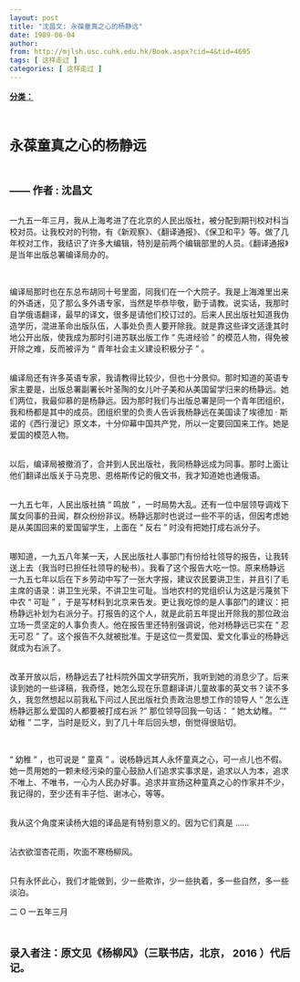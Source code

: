 ```yaml
---
layout: post
title: "沈昌文: 永葆童真之心的杨静远"
date: 1989-06-04
author: 
from: http://mjlsh.usc.cuhk.edu.hk/Book.aspx?cid=4&tid=4695
tags: [ 这样走过 ]
categories: [ 这样走过 ]
---
```


<div style="margin: 15px 10px 10px 0px;">
 <div>
  <span id="ctl00_ContentPlaceHolder1_chapter1_SubjectLabel" style="font-weight:bold;text-decoration:underline;">
   分类：
  </span>
 </div>
 <p class="p1">
  <b>
   <font size="5">
    <span class="s1">
    </span>
    <br/>
   </font>
  </b>
 </p>
 <p class="p2">
  <b>
   <span style='font-family: "PingFang SC"; -webkit-text-stroke-width: initial;'>
    <font size="5">
     永葆童真之心的杨静远
    </font>
   </span>
   <font size="4">
    <span class="s1">
    </span>
   </font>
  </b>
 </p>
 <p class="p2">
  <b>
   <font size="4">
    <span class="s1">
    </span>
    <br/>
   </font>
  </b>
 </p>
 <p class="p3">
  <b>
   <font size="4">
    <span class="s2">
     ——
    </span>
    <span class="s1">
     作者
    </span>
    <span class="s2">
     :
    </span>
    <span class="s1">
     沈昌文
    </span>
   </font>
  </b>
 </p>
 <p class="p3">
  <span class="s2">
   <font face="PingFang SC">
    <br/>
   </font>
  </span>
  <span class="s1">
   一九五一年三月，我从上海考进了在北京的人民出版社，被分配到期刊校对科当校对员。让我校对的刊物，有《新观察》、《翻译通报》、《保卫和平》等。做了几年校对工作，我结识了许多大编辑，特別是前两个编辑部里的人员。《翻译通报》是当年出版总署编译局办的。
  </span>
 </p>
 <p class="p2">
  <span class="s1">
  </span>
  <br/>
 </p>
 <p class="p3">
  <span class="s1">
   编译局那时也在东总布胡同十号里面，同我们在一个大院子。我是上海滩里出来的外语迷，见了那么多外语专家，当然是毕恭毕敬，勤于请教。说实话，我那时自学俄语翻译，最早的译文，很多是请他们校订过的。后来人民出版社知道我伪造学历，混进革命出版队伍，人事处负责人要开除我。就是靠这些译文适逢其时地公开出版，使我成为那时引进苏联出版工作
  </span>
  <span class="s2">
   “
  </span>
  <span class="s1">
   先进经验
  </span>
  <span class="s2">
   ”
  </span>
  <span class="s1">
   的模范人物，得免被开除之难，反而被评为
  </span>
  <span class="s2">
   “
  </span>
  <span class="s1">
   青年社会主义建设积极分子
  </span>
  <span class="s2">
   ”
  </span>
  <span class="s1">
   。
  </span>
 </p>
 <p class="p3">
  <span class="s2">
   <br/>
  </span>
  <span class="s1">
   编译局还有许多英语专家，我请教得比较少，但也十分景仰。那时知道的英语专家主要是，出版总署副署长叶圣陶的女儿叶子美和从美国留学归来的杨静远。她们两位，我最仰慕的是杨静远。因为那时我们与出版总署是同一个青年团组织，我和杨都是其中的成员。团组织里的负责人告诉我杨静远在美国读了埃德加
  </span>
  <span class="s2">
   ·
  </span>
  <span class="s1">
   斯诺的《西行漫记》原文本，十分仰幕中国共产党，所以一定要回国来工作。她是爱国的模范人物。
  </span>
 </p>
 <p class="p3">
  <span class="s2">
   <br/>
  </span>
  <span class="s1">
   以后，编译局被撤消了，合并到人民出版社，我同杨静远成为同事。那时上面让他们翻译出版关于马克思、恩格斯传记的俄文书，我才知道她也通俄语。
  </span>
 </p>
 <p class="p3">
  <span class="s2">
   <br/>
  </span>
  <span class="s1">
   一九五七年，人民出版社搞
  </span>
  <span class="s2">
   “
  </span>
  <span class="s1">
   鸣放
  </span>
  <span class="s2">
   ”
  </span>
  <span class="s1">
   ，一时局势大乱。还有一位中层领导调戏下属女同事的丑闻，群众纷纷非议。杨静远那时也说过一些不平的话，但因考虑她是从美国回来的爱国留学生，上面在
  </span>
  <span class="s2">
   “
  </span>
  <span class="s1">
   反右
  </span>
  <span class="s2">
   ”
  </span>
  <span class="s1">
   时没有把她打成右派分子。
  </span>
 </p>
 <p class="p3">
  <span class="s2">
   <br/>
  </span>
  <span class="s1">
   哪知道，一九五八年某一天，人民出版社人事部门有份给社领导的报告，让我转送上去（我当时已担任社领导的秘书）。我看了这个报告大吃一惊。原来杨静远一九五七年以后在下乡劳动中写了一张大字报，建议农民要讲卫生，并且引了毛主席的语录：讲卫生光荣，不讲卫生可耻。当地农村的党组织认为这是污蔑贫下中农
  </span>
  <span class="s2">
   “
  </span>
  <span class="s1">
   可耻
  </span>
  <span class="s2">
   ”
  </span>
  <span class="s1">
   ，于是写材料到北京来告发。更让我吃惊的是人事部门的建议：把杨静远补划为右派分子。打报告的这个人，就是此前五年提出开除我的那位政治立场一贯坚定的人事负责人。他在报告里还特别强调说，他对杨静远已实在
  </span>
  <span class="s2">
   “
  </span>
  <span class="s1">
   忍无可忍
  </span>
  <span class="s2">
   ”
  </span>
  <span class="s1">
   了。这个报告不久就被批准。于是这位一贯爱国、爱文化事业的杨静远就成为右派了。
  </span>
 </p>
 <p class="p3">
  <span class="s2">
   <br/>
  </span>
  <span class="s1">
   改革开放以后，杨静远去了社科院外国文学研究所，我听到她的消息少了。后来读到她的一些译稿，我奇怪，她怎么现在乐意翻译讲儿童故事的英文书？读不多久，我忽然想起以前我私下问过人民出版社负责政治思想工作的领导人
  </span>
  <span class="s2">
   “
  </span>
  <span class="s1">
   怎么连杨静远那么爱国的人都要被打成右派
  </span>
  <span class="s2">
   ?”
  </span>
  <span class="s1">
   那位领导回我一句话：
  </span>
  <span class="s2">
   “
  </span>
  <span class="s1">
   她太幼稚。
  </span>
  <span class="s2">
   ”“
  </span>
  <span class="s1">
   幼稚
  </span>
  <span class="s2">
   ”
  </span>
  <span class="s1">
   二字，当时是贬义，到了几十年后回头想，倒觉得很贴切。
  </span>
 </p>
 <p class="p2">
  <span class="s1">
  </span>
  <br/>
 </p>
 <p class="p3">
  <span class="s2">
   “
  </span>
  <span class="s1">
   幼稚
  </span>
  <span class="s2">
   ”
  </span>
  <span class="s1">
   ，也可说是
  </span>
  <span class="s2">
   “
  </span>
  <span class="s1">
   童真
  </span>
  <span class="s2">
   ”
  </span>
  <span class="s1">
   。说杨静远其人永怀童真之心，可一点儿也不假。她一贯用她的一颗未经污染的童心鼓励人们追求实事求是，追求以人为本，追求不唯上、不唯书，一心为人民办好事。追求并宣扬这种童真之心的作家并不少，我记得的，至少还有丰子恺、谢冰心，等等。
  </span>
 </p>
 <p class="p3">
  <span class="s2">
   <br/>
   <span class="Apple-converted-space">
   </span>
  </span>
  <span class="s1">
   我从这个角度来读杨大姐的译品是有特别意义的。因为它们真是
  </span>
  <span class="s2">
   ……
  </span>
 </p>
 <p class="p3">
  <span class="s2">
   <br/>
   <span class="Apple-converted-space">
   </span>
  </span>
  <span class="s1">
   沾衣欲湿杏花雨，吹面不寒杨柳风。
  </span>
 </p>
 <p class="p4">
  <span class="s1">
   <br/>
   <span class="Apple-converted-space">
   </span>
  </span>
  <span class="s3">
   只有永怀此心，我们オ能做到，少ー些欺诈，少ー些执着，多一些自然，多一些淡泊。
  </span>
  <span class="s1">
   <br/>
   <span class="Apple-converted-space">
   </span>
  </span>
 </p>
 <p class="p3">
  <span class="s1">
   二
  </span>
  <span class="s2">
   O
  </span>
  <span class="s1">
   一五年三月
  </span>
 </p>
 <p class="p3">
  <span class="s1">
   <b>
    <font size="4">
     <br/>
    </font>
   </b>
  </span>
 </p>
 <p class="p3">
  <b>
   <font size="4">
    <span class="s1">
     录入者注：原文见《杨柳风》（三联书店，北京，
    </span>
    <span class="s2">
     2016
    </span>
    <span class="s1">
     ）代后记。
    </span>
   </font>
  </b>
 </p>
</div>

